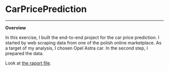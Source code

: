 # CarPricePrediction
---------------------------------

**Overview**

In this exercise, I built the end-to-end project for the car price prediction. I started by web scraping data from one of the polish online marketplace. As a target of my analysis, I chosen Opel Astra car. In the second step, I prepared the data.

Look at [the raport file](http://htmlpreview.github.com/?https://github.com/pgbana/CarPricePrediction/blob/master/Raport.html).
